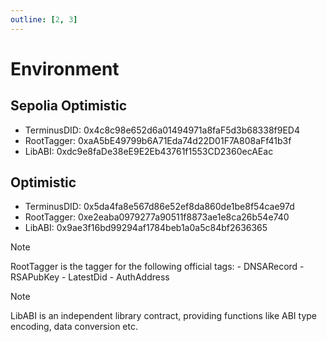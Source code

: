 ```yaml
---
outline: [2, 3]
---
```


# Environment

## Sepolia Optimistic

- TerminusDID: 0x4c8c98e652d6a01494971a8faF5d3b68338f9ED4
- RootTagger: 0xaA5bE49799b6A71Eda74d22D01F7A808aFf41b3f
- LibABI: 0xdc9e8faDe38eE9E2Eb43761f1553CD2360ecAEac

## Optimistic

- TerminusDID: 0x5da4fa8e567d86e52ef8da860de1be8f54cae97d
- RootTagger: 0xe2eaba0979277a90511f8873ae1e8ca26b54e740
- LibABI: 0x9ae3f16bd99294af1784beb1a0a5c84bf2636365

> [!NOTE]
> RootTagger is the tagger for the following official tags: - DNSARecord - RSAPubKey - LatestDid - AuthAddress

> [!NOTE]
> LibABI is an independent library contract, providing functions like ABI type encoding, data conversion etc.
